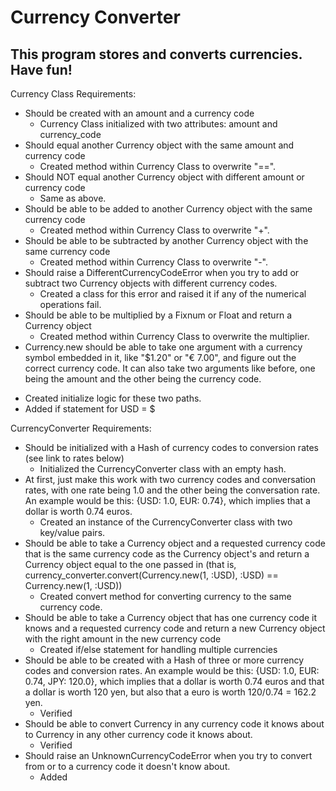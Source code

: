 # Currency Converter

## This program stores and converts currencies. Have fun!

Currency Class Requirements:

* Should be created with an amount and a currency code
  - Currency Class initialized with two attributes: amount and currency_code
* Should equal another Currency object with the same amount and currency code
  - Created method within Currency Class to overwrite "==".
* Should NOT equal another Currency object with different amount or currency code
  - Same as above.
* Should be able to be added to another Currency object with the same currency code
  - Created method within Currency Class to overwrite "+".
* Should be able to be subtracted by another Currency object with the same currency code
  - Created method within Currency Class to overwrite "-".
* Should raise a DifferentCurrencyCodeError when you try to add or subtract two Currency objects with different currency codes.
  - Created a class for this error and raised it if any of the numerical operations fail.
* Should be able to be multiplied by a Fixnum or Float and return a Currency object
  - Created method within Currency Class to overwrite the multiplier.
* Currency.new should be able to take one argument with a currency symbol embedded in it, like "$1.20" or "€ 7.00", and figure out the correct currency code. It can also take two arguments like before, one being the amount and the other being the currency code.
 - Created initialize logic for these two paths.
 - Added if statement for USD = $

CurrencyConverter Requirements:

* Should be initialized with a Hash of currency codes to conversion rates (see link to rates below)
  - Initialized the CurrencyConverter class with an empty hash.
* At first, just make this work with two currency codes and conversation rates, with one rate being 1.0 and the other being the conversation rate. An example would be this: {USD: 1.0, EUR: 0.74}, which implies that a dollar is worth 0.74 euros.
  - Created an instance of the CurrencyConverter class with two key/value pairs.
* Should be able to take a Currency object and a requested currency code that is the same currency code as the Currency object's and return a Currency object equal to the one passed in (that is, currency_converter.convert(Currency.new(1, :USD), :USD) == Currency.new(1, :USD))
  - Created convert method for converting currency to the same currency code.  
* Should be able to take a Currency object that has one currency code it knows and a requested currency code and return a new Currency object with the right amount in the new currency code
  - Created if/else statement for handling multiple currencies
* Should be able to be created with a Hash of three or more currency codes and conversion rates. An example would be this: {USD: 1.0, EUR: 0.74, JPY: 120.0}, which implies that a dollar is worth 0.74 euros and that a dollar is worth 120 yen, but also that a euro is worth 120/0.74 = 162.2 yen.
  - Verified
* Should be able to convert Currency in any currency code it knows about to Currency in any other currency code it knows about.
  - Verified
* Should raise an UnknownCurrencyCodeError when you try to convert from or to a currency code it doesn't know about.
  - Added
